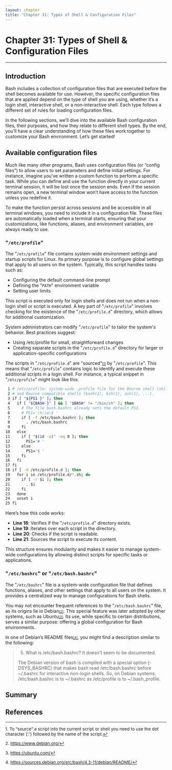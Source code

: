 ```yaml
---
layout: chapter
title: "Chapter 31: Types of Shell & Configuration Files"
---
```


# Chapter 31: Types of Shell & Configuration Files


<hr style="width:100%;text-align:center;margin-left:0;margin-bottom:10px">

## Introduction

Bash includes a collection of configuration files that are executed before the shell becomes available for use. However, the specific configuration files that are applied depend on the type of shell you are using, whether it’s a login shell, interactive shell, or a non-interactive shell. Each type follows a different set of rules for loading configuration files.

In the following sections, we’ll dive into the available Bash configuration files, their purposes, and how they relate to different shell types. By the end, you’ll have a clear understanding of how these files work together to customize your Bash environment. Let’s get started!

## Available configuration files

Much like many other programs, Bash uses configuration files (or “config files”) to allow users to set parameters and define initial settings. For instance, imagine you’ve written a custom function to perform a specific task. While you can define and use the function directly in your current terminal session, it will be lost once the session ends. Even if the session remains open, a new terminal window won’t have access to the function unless you redefine it.

To make the function persist across sessions and be accessible in all terminal windows, you need to include it in a configuration file. These files are automatically loaded when a terminal starts, ensuring that your customizations, like functions, aliases, and environment variables, are always ready to use.

### "`/etc/profile`"

The "`/etc/profile`" file contains system-wide environment settings and startup scripts for Linux. Its primary purpose is to configure global settings that apply to all users on the system. Typically, this script handles tasks such as:
* Configuring the default command-line prompt
* Defining the "`PATH`" environment variable
* Setting user limits

This script is executed only for login shells and does not run when a non-login shell or script is executed. A key part of "`/etc/profile`" involves checking for the existence of the "`/etc/profile.d`" directory, which allows for additional customization.

System administrators can modify "`/etc/profile`" to tailor the system's behavior. Best practices suggest:
* Using /etc/profile for small, straightforward changes
* Creating separate scripts in the "`/etc/profile.d`" directory for larger or application-specific configurations

The scripts in "`/etc/profile.d`" are "sourced"<a id="footnote-1-ref" href="#footnote-1" style="font-size:x-small">[1]</a> by "`/etc/profile`". This means that "`/etc/profile`" contains logic to identify and execute these additional scripts in a login shell. For instance, a typical snippet in "`/etc/profile`" might look like this:

```bash
 1 # /etc/profile: system-wide .profile file for the Bourne shell (sh(1))
 2 # and Bourne compatible shells (bash(1), ksh(1), ash(1), ...).
 3 if [ "${PS1-}" ]; then
 4   if [ "${BASH-}" ] && [ "$BASH" != "/bin/sh" ]; then
 5     # The file bash.bashrc already sets the default PS1.
 6     # PS1='\h:\w\$ '
 7     if [ -f /etc/bash.bashrc ]; then
 8       . /etc/bash.bashrc
 9     fi
10   else
11     if [ "$(id -u)" -eq 0 ]; then
12       PS1='# '
13     else
14       PS1='$ '
15     fi
16   fi
17 fi
18 if [ -d /etc/profile.d ]; then
19   for i in /etc/profile.d/*.sh; do
20     if [ -r $i ]; then
21       . $i
22     fi
23   done
24   unset i
25 fi
```

Here’s how this code works:
* **Line 18**: Verifies if the "`/etc/profile.d`" directory exists.
* **Line 19**: Iterates over each script in the directory.
* **Line 20**: Checks if the script is readable.
* **Line 21**: Sources the script to execute its content.

This structure ensures modularity and makes it easier to manage system-wide configurations by allowing distinct scripts for specific tasks or applications.

### "`/etc/bashrc`" or "`/etc/bash.bashrc`"

The "`/etc/bashrc`" file is a system-wide configuration file that defines functions, aliases, and other settings that apply to all users on the system. It provides a centralized way to manage configurations for Bash shells.

You may not encounter frequent references to the "`/etc/bash.bashrc`" file, as its origins lie in Debian<a id="footnote-2-ref" href="#footnote-2" style="font-size:x-small">[2]</a>. This special feature was later adopted by other systems, such as Ubuntu<a id="footnote-3-ref" href="#footnote-3" style="font-size:x-small">[3]</a>. Its use, while specific to certain distributions, serves a similar purpose: offering a global configuration for Bash environments.

In one of Debian’s README files<a id="footnote-4-ref" href="#footnote-4" style="font-size:x-small">[4]</a>, you might find a description similar to the following:

>  5. What is /etc/bash.bashrc? It doesn't seem to be documented.
>
>   The Debian version of bash is compiled with a special option
>   (-DSYS_BASHRC) that makes bash read /etc/bash.bashrc before ~/.bashrc
>   for interactive non-login shells. So, on Debian systems,
>   /etc/bash.bashrc is to ~/.bashrc as /etc/profile is to
>   ~/.bash_profile.

## Summary


## References


<hr style="width:100%;text-align:center;margin-left:0;margin-bottom:10px">
<p id="footnote-1" style="font-size:10pt">
1. To “source” a script into the current script or shell you need to use the dot character (‘.’) followed by the name of the script.<a href="#footnote-1-ref">&#8617;</a>
</p>
<p id="footnote-2" style="font-size:10pt">
2. <a href="https://www.debian.org/">https://www.debian.org/</a><a href="#footnote-2-ref">&#8617;</a>
</p>
<p id="footnote-3" style="font-size:10pt">
3. <a href="https://ubuntu.com/">https://ubuntu.com/</a><a href="#footnote-3-ref">&#8617;</a>
</p>
<p id="footnote-4" style="font-size:10pt">
4. <a href="https://sources.debian.org/src/bash/4.3-11/debian/README/">https://sources.debian.org/src/bash/4.3-11/debian/README/</a><a href="#footnote-4-ref">&#8617;</a>
</p>

